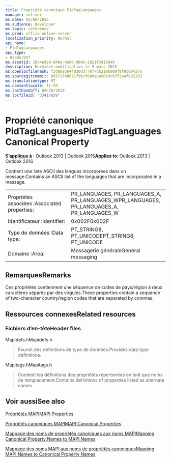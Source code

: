 ```yaml
---
title: Propriété canonique PidTagLanguages
manager: soliver
ms.date: 03/09/2015
ms.audience: Developer
ms.topic: reference
ms.prod: office-online-server
localization_priority: Normal
api_name:
- PidTagLanguages
api_type:
- HeaderDef
ms.assetid: 16d4e92d-d48e-4e06-9886-2d21f3d10640
description: Dernière modification le 9 mars 2015
ms.openlocfilehash: f3d8693644020dd77877db219b000f8f8c804376
ms.sourcegitcommit: 8657170d071f9bcf680aba50b9c07f2a4fb82283
ms.translationtype: MT
ms.contentlocale: fr-FR
ms.lasthandoff: 04/28/2019
ms.locfileid: "33417839"
---
```

# <a name="pidtaglanguages-canonical-property"></a><span data-ttu-id="fc31d-103">Propriété canonique PidTagLanguages</span><span class="sxs-lookup"><span data-stu-id="fc31d-103">PidTagLanguages Canonical Property</span></span>

  
  
<span data-ttu-id="fc31d-104">**S’applique à** : Outlook 2013 | Outlook 2016</span><span class="sxs-lookup"><span data-stu-id="fc31d-104">**Applies to**: Outlook 2013 | Outlook 2016</span></span> 
  
<span data-ttu-id="fc31d-105">Contient une liste ASCII des langues incorporées dans un message.</span><span class="sxs-lookup"><span data-stu-id="fc31d-105">Contains an ASCII list of the languages that are incorporated in a message.</span></span> 
  
|||
|:-----|:-----|
|<span data-ttu-id="fc31d-106">Propriétés associées :</span><span class="sxs-lookup"><span data-stu-id="fc31d-106">Associated properties:</span></span>  <br/> |<span data-ttu-id="fc31d-107">PR_LANGUAGES, PR_LANGUAGES_A, PR_LANGUAGES_W</span><span class="sxs-lookup"><span data-stu-id="fc31d-107">PR_LANGUAGES, PR_LANGUAGES_A, PR_LANGUAGES_W</span></span>  <br/> |
|<span data-ttu-id="fc31d-108">Identificateur :</span><span class="sxs-lookup"><span data-stu-id="fc31d-108">Identifier:</span></span>  <br/> |<span data-ttu-id="fc31d-109">0x002F</span><span class="sxs-lookup"><span data-stu-id="fc31d-109">0x002F</span></span>  <br/> |
|<span data-ttu-id="fc31d-110">Type de données :</span><span class="sxs-lookup"><span data-stu-id="fc31d-110">Data type:</span></span>  <br/> |<span data-ttu-id="fc31d-111">PT_STRING8, PT_UNICODE</span><span class="sxs-lookup"><span data-stu-id="fc31d-111">PT_STRING8, PT_UNICODE</span></span>  <br/> |
|<span data-ttu-id="fc31d-112">Domaine :</span><span class="sxs-lookup"><span data-stu-id="fc31d-112">Area:</span></span>  <br/> |<span data-ttu-id="fc31d-113">Messagerie générale</span><span class="sxs-lookup"><span data-stu-id="fc31d-113">General messaging</span></span>  <br/> |
   
## <a name="remarks"></a><span data-ttu-id="fc31d-114">Remarques</span><span class="sxs-lookup"><span data-stu-id="fc31d-114">Remarks</span></span>

<span data-ttu-id="fc31d-115">Ces propriétés contiennent une séquence de codes de pays/région à deux caractères séparés par des virgules.</span><span class="sxs-lookup"><span data-stu-id="fc31d-115">These properties contain a sequence of two-character country/region codes that are separated by commas.</span></span> 
  
## <a name="related-resources"></a><span data-ttu-id="fc31d-116">Ressources connexes</span><span class="sxs-lookup"><span data-stu-id="fc31d-116">Related resources</span></span>

### <a name="header-files"></a><span data-ttu-id="fc31d-117">Fichiers d’en-tête</span><span class="sxs-lookup"><span data-stu-id="fc31d-117">Header files</span></span>

<span data-ttu-id="fc31d-118">Mapidefs.h</span><span class="sxs-lookup"><span data-stu-id="fc31d-118">Mapidefs.h</span></span>
  
> <span data-ttu-id="fc31d-119">Fournit des définitions de type de données.</span><span class="sxs-lookup"><span data-stu-id="fc31d-119">Provides data type definitions.</span></span>
    
<span data-ttu-id="fc31d-120">Mapitags.h</span><span class="sxs-lookup"><span data-stu-id="fc31d-120">Mapitags.h</span></span>
  
> <span data-ttu-id="fc31d-121">Contient les définitions des propriétés répertoriées en tant que noms de remplacement.</span><span class="sxs-lookup"><span data-stu-id="fc31d-121">Contains definitions of properties listed as alternate names.</span></span>
    
## <a name="see-also"></a><span data-ttu-id="fc31d-122">Voir aussi</span><span class="sxs-lookup"><span data-stu-id="fc31d-122">See also</span></span>



[<span data-ttu-id="fc31d-123">Propriétés MAPI</span><span class="sxs-lookup"><span data-stu-id="fc31d-123">MAPI Properties</span></span>](mapi-properties.md)
  
[<span data-ttu-id="fc31d-124">Propriétés canoniques MAPI</span><span class="sxs-lookup"><span data-stu-id="fc31d-124">MAPI Canonical Properties</span></span>](mapi-canonical-properties.md)
  
[<span data-ttu-id="fc31d-125">Mappage des noms de propriétés canoniques aux noms MAPI</span><span class="sxs-lookup"><span data-stu-id="fc31d-125">Mapping Canonical Property Names to MAPI Names</span></span>](mapping-canonical-property-names-to-mapi-names.md)
  
[<span data-ttu-id="fc31d-126">Mappage des noms MAPI aux noms de propriétés canoniques</span><span class="sxs-lookup"><span data-stu-id="fc31d-126">Mapping MAPI Names to Canonical Property Names</span></span>](mapping-mapi-names-to-canonical-property-names.md)

